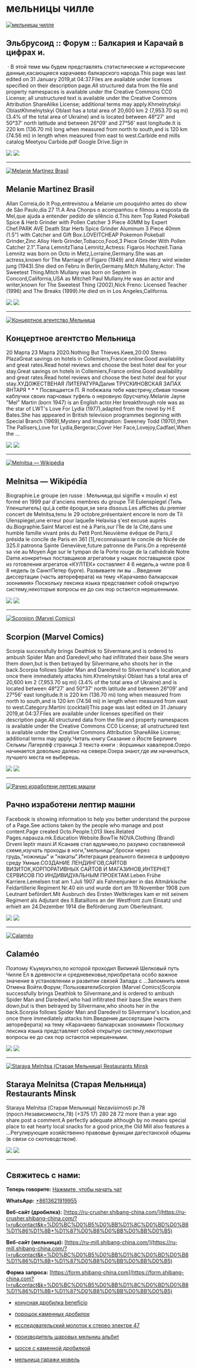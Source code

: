 # мельницы чилле

<a href="https://swt.shibang-china.com/?l=ru&img&k=%D0%BC%D0%B5%D0%BB%D1%8C%D0%BD%D0%B8%D1%86%D1%8B+%D1%87%D0%B8%D0%BB%D0%BB%D0%B5" target="_blank">![мельницы чилле](http://static.shibang-china.com/all-800x300/272.jpg)</a>

## Эльбрусоид :: Форум :: Балкария и Карачай в цифрах и.
&nbsp;&#0183;&#32;В этой теме мы будем представлять статистические и исторические данные,касающиеся карачаево балкарского народа.This page was last edited on 31 January 2019,at 04:37.Files are available under licenses specified on their description page.All structured data from the file and property namespaces is available under the Creative Commons CC0 License; all unstructured text is available under the Creative Commons Attribution ShareAlike License; additional terms may apply.Khmelnytskyi OblastKhmelnytskyi Oblast has a total area of 20,600 km 2 (7,953.70 sq mi) (3.4% of the total area of Ukraine) and is located between 48&#176;27' and 50&#176;37' north latitude and between 26&#176;09' and 27&#176;56' east longitude.It is 220 km (136.70 mi) long when measured from north to south,and is 120 km (74.56 mi) in length when measured from east to west.Carbide end mills catalog Meetyou Carbide.pdf Google Drive.Sign in


<a href="https://whatsapp.shibangsoft.com/WhatsApp.php" target="_blank" title="WhatsApp">![](http://static.shibang-china.com/icon/whatsapp.png)</a> <a href="https://swt.shibang-china.com/?l=ru&icon&k=%D0%BC%D0%B5%D0%BB%D1%8C%D0%BD%D0%B8%D1%86%D1%8B+%D1%87%D0%B8%D0%BB%D0%BB%D0%B5" target="_blank">![](http://static.shibang-china.com/icon/chat-ru.png)</a>

---

<a href="https://swt.shibang-china.com/?l=ru&img&k=%D0%BC%D0%B5%D0%BB%D1%8C%D0%BD%D0%B8%D1%86%D1%8B+%D1%87%D0%B8%D0%BB%D0%BB%D0%B5" target="_blank">![Melanie Martinez Brasil](http://static.shibang-china.com/all-800x300/1229.jpg)</a>

## Melanie Martinez Brasil
Allan Correia,do It Pop,entrevistou a Melanie um pouquinho antes do show de S&#227;o Paulo,dia 27 11.A Ana Chonps o acompanhou e filmou a resposta da Mel,que ajuda a entender pedido de sil&#234;ncio d.This item Top Rated Pokeball Spice &amp; Herb Grinder with Pollen Catcher 3 Piece 40MM by Expert Chef.PARK AVE Death Star Herb Spice Grinder Aluminum 3 Piece 40mm (1.5&quot;) with Catcher and Gift Box.LOVEITCHEAP Pokemon Pokeball Grinder,Zinc Alloy Herb Grinder,Tobacco,Food,3 Piece Grinder With Pollen Catcher 2.1&quot;.Tiana LemnitzTiana Lemnitz,Actress: Figaros Hochzeit.Tiana Lemnitz was born on Octo in Metz,Lorraine,Germany.She was an actress,known for The Marriage of Figaro (1949) and Altes Herz wird wieder jung (1943).She died on Febru in Berlin,Germany.Mitch Mullany,Actor: The Sweetest Thing.Mitch Mullany was born on Septem in Concord,California,USA as Mitchell Paul Mullany.He was an actor and writer,known for The Sweetest Thing (2002),Nick Freno: Licensed Teacher (1996) and The Breaks (1999).He died on in Los Angeles,California.


<a href="https://whatsapp.shibangsoft.com/WhatsApp.php" target="_blank" title="WhatsApp">![](http://static.shibang-china.com/icon/whatsapp.png)</a> <a href="https://swt.shibang-china.com/?l=ru&icon&k=%D0%BC%D0%B5%D0%BB%D1%8C%D0%BD%D0%B8%D1%86%D1%8B+%D1%87%D0%B8%D0%BB%D0%BB%D0%B5" target="_blank">![](http://static.shibang-china.com/icon/chat-ru.png)</a>

---

<a href="https://swt.shibang-china.com/?l=ru&img&k=%D0%BC%D0%B5%D0%BB%D1%8C%D0%BD%D0%B8%D1%86%D1%8B+%D1%87%D0%B8%D0%BB%D0%BB%D0%B5" target="_blank">![Концертное агентство Мельница](http://static.shibang-china.com/all-800x300/775.jpg)</a>

## Концертное агентство Мельница
20 Марта 23 Марта 2020.Nothing But Thieves.Киев,20:00 Stereo PlazaGreat savings on hotels in Collemiers,France online.Good availability and great rates.Read hotel reviews and choose the best hotel deal for your stay.Great savings on hotels in Collemiers,France online.Good availability and great rates.Read hotel reviews and choose the best hotel deal for your stay.ХУДОЖЕСТВЕНАЯ ЛИТЕРАТУРАДалия ТРУСКИНОВСКАЯ ЗАПАХ ЯНТАРЯ * * * Посвящается П. Я побежала тебе навстречу,сбивая тонкие каблучки своих парчовых туфель о неровную брусчатку.Melanie Jayne &quot;Mel&quot; Martin (born 1947) is an English actor.Her breakthrough role was as the star of LWT's Love For Lydia (1977),adapted from the novel by H E Bates.She has appeared in British television programmes beginning with Special Branch (1969),Mystery and Imagination: Sweeney Todd (1970),then The Pallisers,Love for Lydia,Bergerac,Cover Her Face,Lovejoy,Cadfael,When the …


<a href="https://whatsapp.shibangsoft.com/WhatsApp.php" target="_blank" title="WhatsApp">![](http://static.shibang-china.com/icon/whatsapp.png)</a> <a href="https://swt.shibang-china.com/?l=ru&icon&k=%D0%BC%D0%B5%D0%BB%D1%8C%D0%BD%D0%B8%D1%86%D1%8B+%D1%87%D0%B8%D0%BB%D0%BB%D0%B5" target="_blank">![](http://static.shibang-china.com/icon/chat-ru.png)</a>

---

<a href="https://swt.shibang-china.com/?l=ru&img&k=%D0%BC%D0%B5%D0%BB%D1%8C%D0%BD%D0%B8%D1%86%D1%8B+%D1%87%D0%B8%D0%BB%D0%BB%D0%B5" target="_blank">![Melnitsa — Wikip&#233;dia](http://static.shibang-china.com/all-800x300/1217.jpg)</a>

## Melnitsa — Wikip&#233;dia
Biographie.Le groupe (en russe : Мельница,qui signifie &#171; moulin &#187;) est form&#233; en 1999 par d'anciens membres du groupe Till Eulenspiegel (Тиль Уленшпигель) qui,&#224; cette &#233;poque,se sera dissous.Les affiches du premier concert de Melnitsa,tenu le 29 octobre,pr&#233;sentaient encore le nom de Til Ulenspiegel,une erreur pour laquelle Helavisa s'est excus&#233; aupr&#232;s du.Biographie.Saint Marcel est n&#233; &#224; Paris,sur l'&#206;le de la Cit&#233;,dans une humble famille vivant pr&#232;s du Petit Pont.Neuvi&#232;me &#233;v&#234;que de Paris,il pr&#233;sida le concile de Paris en 361 [1],reconnaissant le concile de Nic&#233;e de 325.Il patronna Sainte Genevi&#232;ve,future patronne de Paris.On a repr&#233;sent&#233; sa vie au Moyen &#194;ge sur le tympan de la Porte rouge de la cath&#233;drale Notre Dame.конкретных поставщиков агрегатови у наших поставщиков срок из готовления агрегатов &#171;КУЛТЕК&#187; составляет 4 6 недель,а чилле ров 6 8 недель (в СанктПетер бурге). Развиваете ли вы …Введение диссертации (часть автореферата) на тему &#171;Карачаево балкарская зоонимия&#187; Поскольку лексика языка представляет собой открытую систему,некоторые вопросы ее до сих пор остаются нерешенными.


<a href="https://whatsapp.shibangsoft.com/WhatsApp.php" target="_blank" title="WhatsApp">![](http://static.shibang-china.com/icon/whatsapp.png)</a> <a href="https://swt.shibang-china.com/?l=ru&icon&k=%D0%BC%D0%B5%D0%BB%D1%8C%D0%BD%D0%B8%D1%86%D1%8B+%D1%87%D0%B8%D0%BB%D0%BB%D0%B5" target="_blank">![](http://static.shibang-china.com/icon/chat-ru.png)</a>

---

<a href="https://swt.shibang-china.com/?l=ru&img&k=%D0%BC%D0%B5%D0%BB%D1%8C%D0%BD%D0%B8%D1%86%D1%8B+%D1%87%D0%B8%D0%BB%D0%BB%D0%B5" target="_blank">![Scorpion (Marvel Comics)](http://static.shibang-china.com/all-800x300/905.jpg)</a>

## Scorpion (Marvel Comics)
Scorpia successfully brings Deathlok to Silvermane,and is ordered to ambush Spider Man and Daredevil,who had infiltrated their base.She wears them down,but is then betrayed by Silvermane,who shoots her in the back.Scorpia follows Spider Man and Daredevil to Silvermane's location,and once there immediately attacks him.Khmelnytskyi Oblast has a total area of 20,600 km 2 (7,953.70 sq mi) (3.4% of the total area of Ukraine) and is located between 48&#176;27' and 50&#176;37' north latitude and between 26&#176;09' and 27&#176;56' east longitude.It is 220 km (136.70 mi) long when measured from north to south,and is 120 km (74.56 mi) in length when measured from east to west.Category:Martini (cocktail)This page was last edited on 31 January 2019,at 04:37.Files are available under licenses specified on their description page.All structured data from the file and property namespaces is available under the Creative Commons CC0 License; all unstructured text is available under the Creative Commons Attribution ShareAlike License; additional terms may apply.Читать книгу Сказание о Йосте Берлинге Сельмы Лагерлёф страница 3 текста книги : йоршиных кавалеров.Озеро начинается довольно далеко на севере.Озера знают,где им начинаться, лучшего места не выберешь.


<a href="https://whatsapp.shibangsoft.com/WhatsApp.php" target="_blank" title="WhatsApp">![](http://static.shibang-china.com/icon/whatsapp.png)</a> <a href="https://swt.shibang-china.com/?l=ru&icon&k=%D0%BC%D0%B5%D0%BB%D1%8C%D0%BD%D0%B8%D1%86%D1%8B+%D1%87%D0%B8%D0%BB%D0%BB%D0%B5" target="_blank">![](http://static.shibang-china.com/icon/chat-ru.png)</a>

---

<a href="https://swt.shibang-china.com/?l=ru&img&k=%D0%BC%D0%B5%D0%BB%D1%8C%D0%BD%D0%B8%D1%86%D1%8B+%D1%87%D0%B8%D0%BB%D0%BB%D0%B5" target="_blank">![Рачно изработени лептир машни](http://static.shibang-china.com/all-800x300/372.jpg)</a>

## Рачно изработени лептир машни
Facebook is showing information to help you better understand the purpose of a Page.See actions taken by the people who manage and post content.Page created Octo.People.1,013 likes.Related Pages.napauza.mk.Education Website.BowTie NOVA.Clothing (Brand) Drveni leptir masni.И Ксанаев стал вдумчиво,по разумно составленной схеме,изучать проходы в ноги,&quot;мельницы&quot;,броски через грудь,&quot;ножницы&quot; и &quot;накаты&quot;.Интеграция реального бизнеса в цифровую среду Умные.СОЗДАНИЕ ЛЕНДИНГОВ,САЙТОВ ВИЗИТОК,КОРПОРАТИВНЫХ САЙТОВ И МАГАЗИНОВ,ИНТЕРНЕТ СЕРВИСОВ ПО ИНДИВИДУАЛЬНЫМ ПРОЕКТАМ.Leben Fr&#252;he Karriere.Lemelsen trat am 1.Juli 1907 als Fahnenjunker in das Altm&#228;rkische Feldartillerie Regiment Nr.40 ein und wurde dort am 19.November 1908 zum Leutnant bef&#246;rdert.Mit Ausbruch des Ersten Weltkrieges kam er mit seinem Regiment als Adjutant des II.Bataillons an der Westfront zum Einsatz und erhielt am 24.Dezember 1914 die Bef&#246;rderung zum Oberleutnant.


<a href="https://whatsapp.shibangsoft.com/WhatsApp.php" target="_blank" title="WhatsApp">![](http://static.shibang-china.com/icon/whatsapp.png)</a> <a href="https://swt.shibang-china.com/?l=ru&icon&k=%D0%BC%D0%B5%D0%BB%D1%8C%D0%BD%D0%B8%D1%86%D1%8B+%D1%87%D0%B8%D0%BB%D0%BB%D0%B5" target="_blank">![](http://static.shibang-china.com/icon/chat-ru.png)</a>

---

<a href="https://swt.shibang-china.com/?l=ru&img&k=%D0%BC%D0%B5%D0%BB%D1%8C%D0%BD%D0%B8%D1%86%D1%8B+%D1%87%D0%B8%D0%BB%D0%BB%D0%B5" target="_blank">![Calam&#233;o](http://static.shibang-china.com/all-800x300/535.jpg)</a>

## Calam&#233;o
Поэтому Къумукътюз,по которой проходил Виликий Шелковый путь Чилле Ел в древности и средневековье,приобретала особо важное значение в установлении и развитии связей Запада с …Запомнить меня Отмена Войти.Форум; ПользователиScorpion (Marvel Comics)Scorpia successfully brings Deathlok to Silvermane,and is ordered to ambush Spider Man and Daredevil,who had infiltrated their base.She wears them down,but is then betrayed by Silvermane,who shoots her in the back.Scorpia follows Spider Man and Daredevil to Silvermane's location,and once there immediately attacks him.Введение диссертации (часть автореферата) на тему &#171;Карачаево балкарская зоонимия&#187; Поскольку лексика языка представляет собой открытую систему,некоторые вопросы ее до сих пор остаются нерешенными.


<a href="https://whatsapp.shibangsoft.com/WhatsApp.php" target="_blank" title="WhatsApp">![](http://static.shibang-china.com/icon/whatsapp.png)</a> <a href="https://swt.shibang-china.com/?l=ru&icon&k=%D0%BC%D0%B5%D0%BB%D1%8C%D0%BD%D0%B8%D1%86%D1%8B+%D1%87%D0%B8%D0%BB%D0%BB%D0%B5" target="_blank">![](http://static.shibang-china.com/icon/chat-ru.png)</a>

---

<a href="https://swt.shibang-china.com/?l=ru&img&k=%D0%BC%D0%B5%D0%BB%D1%8C%D0%BD%D0%B8%D1%86%D1%8B+%D1%87%D0%B8%D0%BB%D0%BB%D0%B5" target="_blank">![Staraya Melnitsa (Старая Мельница) Restaurants Minsk](http://static.shibang-china.com/all-800x300/1107.jpg)</a>

## Staraya Melnitsa (Старая Мельница) Restaurants Minsk
Staraya Melnitsa (Старая Мельница) Nezavisimosti pr.78 (просп.Независимости,78) (+375 17) 280 28 72 more than a year ago share.post a comment.A perfectly adequate although by no means special place to eat hearty local snacks for a good price,the Old Mill also features a …Регулирующие хозяйственно правовые функции дагестанской общины (в связи со скотоводством).

<a href="https://whatsapp.shibangsoft.com/WhatsApp.php" target="_blank" title="WhatsApp">![](http://static.shibang-china.com/icon/whatsapp.png)</a> <a href="https://swt.shibang-china.com/?l=ru&icon&k=%D0%BC%D0%B5%D0%BB%D1%8C%D0%BD%D0%B8%D1%86%D1%8B+%D1%87%D0%B8%D0%BB%D0%BB%D0%B5" target="_blank">![](http://static.shibang-china.com/icon/chat-ru.png)</a>

---
## Свяжитесь с нами:

**Теперь говорите:** [Нажмите, чтобы начать чат](https://swt.shibang-china.com?l=ru&contact&k=%D0%BC%D0%B5%D0%BB%D1%8C%D0%BD%D0%B8%D1%86%D1%8B+%D1%87%D0%B8%D0%BB%D0%BB%D0%B5)

**WhatsApp:**  [+8613621919955](https://whatsapp.shibangsoft.com/WhatsApp.php)

**Веб-сайт (дробилка):** [https://ru-crusher.shibang-china.com/](https://ru-crusher.shibang-china.com/?l=ru&contact&k=%D0%BC%D0%B5%D0%BB%D1%8C%D0%BD%D0%B8%D1%86%D1%8B+%D1%87%D0%B8%D0%BB%D0%BB%D0%B5)

**Веб-сайт (мельница):** [https://ru-mill.shibang-china.com/](https://ru-mill.shibang-china.com/?l=ru&contact&k=%D0%BC%D0%B5%D0%BB%D1%8C%D0%BD%D0%B8%D1%86%D1%8B+%D1%87%D0%B8%D0%BB%D0%BB%D0%B5)

**Форма запроса:** [https://form.shibang-china.com](https://form.shibang-china.com?l=ru&contact&k=%D0%BC%D0%B5%D0%BB%D1%8C%D0%BD%D0%B8%D1%86%D1%8B+%D1%87%D0%B8%D0%BB%D0%BB%D0%B5)

* [конусная дробилка beneficio](../123/%D0%BA%D0%BE%D0%BD%D1%83%D1%81%D0%BD%D0%B0%D1%8F%20%D0%B4%D1%80%D0%BE%D0%B1%D0%B8%D0%BB%D0%BA%D0%B0%20beneficio.md)

* [порошок каменных дробилок](../125/%D0%BF%D0%BE%D1%80%D0%BE%D1%88%D0%BE%D0%BA%20%D0%BA%D0%B0%D0%BC%D0%B5%D0%BD%D0%BD%D1%8B%D1%85%20%D0%B4%D1%80%D0%BE%D0%B1%D0%B8%D0%BB%D0%BE%D0%BA.md)

* [исследовательский молоток к стерео электре 47](../121/%D0%B8%D1%81%D1%81%D0%BB%D0%B5%D0%B4%D0%BE%D0%B2%D0%B0%D1%82%D0%B5%D0%BB%D1%8C%D1%81%D0%BA%D0%B8%D0%B9%20%D0%BC%D0%BE%D0%BB%D0%BE%D1%82%D0%BE%D0%BA%20%D0%BA%20%D1%81%D1%82%D0%B5%D1%80%D0%B5%D0%BE%20%D1%8D%D0%BB%D0%B5%D0%BA%D1%82%D1%80%D0%B5%2047.md)

* [производитель шаровых мельниц альбит](../122/%D0%BF%D1%80%D0%BE%D0%B8%D0%B7%D0%B2%D0%BE%D0%B4%D0%B8%D1%82%D0%B5%D0%BB%D1%8C%20%D1%88%D0%B0%D1%80%D0%BE%D0%B2%D1%8B%D1%85%20%D0%BC%D0%B5%D0%BB%D1%8C%D0%BD%D0%B8%D1%86%20%D0%B0%D0%BB%D1%8C%D0%B1%D0%B8%D1%82.md)

* [шоссе с каменной дробилкой](../123/%D1%88%D0%BE%D1%81%D1%81%D0%B5%20%D1%81%20%D0%BA%D0%B0%D0%BC%D0%B5%D0%BD%D0%BD%D0%BE%D0%B9%20%D0%B4%D1%80%D0%BE%D0%B1%D0%B8%D0%BB%D0%BA%D0%BE%D0%B9.md)

* [мельница гаражи мовель](../122/%D0%BC%D0%B5%D0%BB%D1%8C%D0%BD%D0%B8%D1%86%D0%B0%20%D0%B3%D0%B0%D1%80%D0%B0%D0%B6%D0%B8%20%D0%BC%D0%BE%D0%B2%D0%B5%D0%BB%D1%8C.md)